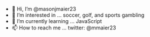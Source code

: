 - 👋 Hi, I’m @masonjmaier23
- 👀 I’m interested in ... soccer, golf, and sports gambling
- 🌱 I’m currently learning ... JavaScript
- 📫 How to reach me ... twitter: @mmaier23

<!---
masonjmaier23/masonjmaier23 is a ✨ special ✨ repository because its `README.md` (this file) appears on your GitHub profile.
You can click the Preview link to take a look at your changes.
--->
